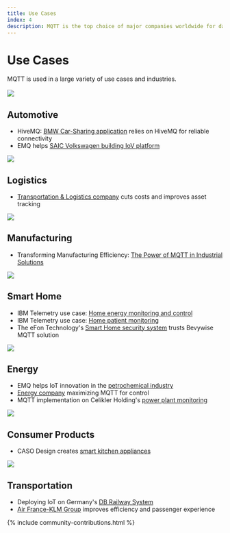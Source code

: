 ```yaml
---
title: Use Cases
index: 4
description: MQTT is the top choice of major companies worldwide for data exchange with constrained devices and server applications.
---
```


<div class="content-floating">
<h1>Use Cases</h1>
MQTT is used in a large variety of use cases and industries. 
<br/><br/>
   <section id="use-cases">
      <article class="use-case">
         <img src="{{ '/assets/img/automotive.jpg' | relative_url }}" class="use-case-img">
         <div class="use-case-description">
            <h2 id="automotive">Automotive</h2>
            <ul>
               <li>HiveMQ: <a href="https://www.hivemq.com/case-studies/bmw-mobility-services/" target="_blank">BMW Car-Sharing application</a> relies on HiveMQ for reliable connectivity</li>
               <li>EMQ helps <a href="https://www.emqx.com/en/customers/saic-volkswagen" target="_blank">SAIC Volkswagen building IoV platform</a></li>
            </ul>
         </div>
      </article>
   <!-- Use Case Category -->
      <article class="use-case">
         <img src="{{ '/assets/img/logistics.jpg' | relative_url }}" class="use-case-img">
         <div class="use-case-description">
            <h2 id="logistics">Logistics</h2>
            <ul>
               <li><a href="https://www.hivemq.com/case-studies/large-transportation/" target="_blank">Transportation & Logistics company</a> cuts costs and improves asset tracking</li>
            </ul>
         </div>
      </article>
   <!-- Use Case Category -->
      <article class="use-case">
         <img src="{{ '/assets/img/manufacturing.jpg' | relative_url }}" class="use-case-img">
         <div class="use-case-description">
            <h2 id="manufacturing">Manufacturing</h2>
            <ul>
               <li>Transforming Manufacturing Efficiency: <a href="https://www.bevywise.com/mqtt-usecases/manufacturing-solutions.html" target="_blank">The Power of MQTT in Industrial Solutions</a></li>
            </ul>
         </div>
      </article>
   <!-- Use Case Category -->
      <article class="use-case">
         <img src="{{ '/assets/img/smart-home.jpg' | relative_url }}" class="use-case-img">
         <div class="use-case-description">
            <h2 id="smarthome">Smart Home</h2>
            <ul>
               <li>IBM Telemetry use case: <a href="https://www.ibm.com/docs/en/ibm-mq/latest?topic=cases-telemetry-use-case-home-energy-monitoring-control" target="_blank">Home energy monitoring and control</a></li>
               <li>IBM Telemetry use case: <a href="https://www.ibm.com/docs/en/ibm-mq/latest?topic=cases-telemetry-use-case-home-patient-monitoring" target="_blank">Home patient monitoring</a></li>
               <li>The eFon Technology's <a href="https://www.bevywise.com/blog/iot-home-security-system-mqtt-broker/" target="_blank">Smart Home security system</a> trusts Bevywise MQTT solution</li>
            </ul>
         </div>
      </article>
   <!-- Use Case Category -->
      <article class="use-case">
         <img src="{{ '/assets/img/oil-and-gas.jpg' | relative_url }}" class="use-case-img">
         <div class="use-case-description">
            <h2 id="oil-gas">Energy</h2>
            <ul>
               <li>EMQ helps IoT innovation in the <a href="https://www.emqx.com/en/customers/emq-helps-innovation-in-the-oil-iot" target="_blank">petrochemical industry</a></li>
               <li><a href="https://cirrus-link.com/wp-content/uploads/2022/05/Case-Study-Energy-Company-Maximizing-MQTT-for-Control-and-Efficient-Image-Data-Transfer-Final.pdf" target="_blank">Energy company</a> maximizing MQTT for control</li>
               <li>MQTT implementation on Celikler Holding's <a href="https://www.bevywise.com/blog/iot-success-stories-mqtt-broker-celikler-holding/" target="_blank">power plant monitoring</a></li>
            </ul>
         </div>
      </article>
   <!-- Use Case Category -->
      <article class="use-case">
         <img src="{{ '/assets/img/consumer-products.jpg' | relative_url }}" class="use-case-img">
         <div class="use-case-description">
            <h2 id="consumer-products">Consumer Products</h2>
            <ul>
               <li>CASO Design creates <a href="https://www.hivemq.com/case-studies/caso/" target="_blank">smart kitchen appliances</a></li>
            </ul>
         </div>
      </article>
   <!-- Use Case Category -->
      <article class="use-case">
         <img src="{{ '/assets/img/transportation.jpg' | relative_url }}" class="use-case-img">
         <div class="use-case-description">
         <h2 id="transportation">Transportation</h2>
         <ul>
            <li>Deploying IoT on Germany's <a href="https://iot.eclipse.org/community/resources/case-studies/pdf/Eclipse%20IoT%20Success%20Story%20-%20DB.pdf" target="_blank">DB Railway System</a></li>
            <li><a href="https://www.hivemq.com/case-studies/air-france-klm/" target="_blank">Air France-KLM Group</a> improves efficiency and passenger experience</li>
         </ul>
      </div>
      </article>
   </section>
</div>

{% include community-contributions.html %}
